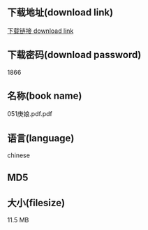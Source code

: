 ## 下载地址(download link)
[下载链接 download link](https://voluble-croquembouche-d321dc.netlify.app/?s=051%E5%BA%9A%E5%A8%98.pdf)

## 下载密码(download password)
1866

## 名称(book name)
051庚娘.pdf.pdf

## 语言(language)
chinese

## MD5


## 大小(filesize)
11.5 MB
